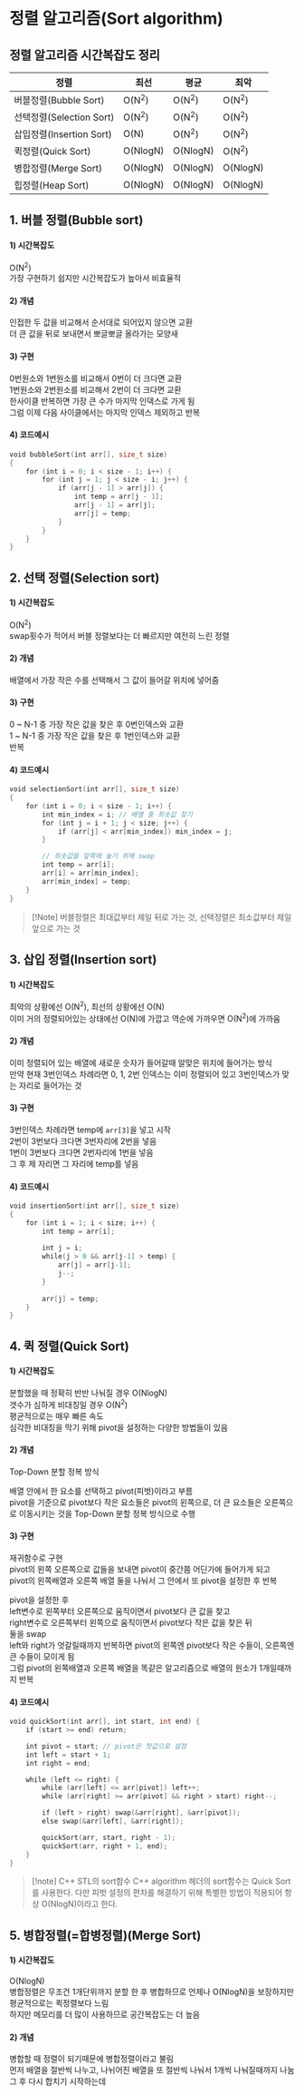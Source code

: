 # 정렬 알고리즘(Sort algorithm)
 
## 정렬 알고리즘 시간복잡도 정리
| 정렬                     | 최선     | 평균     | 최악     |
| ------------------------ | -------- | -------- | -------- |
| 버블정렬(Bubble Sort) | O(N<sup>2</sup>)   | O(N<sup>2</sup>)   | O(N<sup>2</sup>)   |
| 선택정렬(Selection Sort)    | O(N<sup>2</sup>)   | O(N<sup>2</sup>)   | O(N<sup>2</sup>)   |
| 삽입정렬(Insertion Sort) | O(N)     | O(N<sup>2</sup>)   | O(N<sup>2</sup>)   |
| 퀵정렬(Quick Sort)       | O(NlogN) | O(NlogN) | O(N<sup>2</sup>)   |
| 병합정렬(Merge Sort)     | O(NlogN) | O(NlogN) | O(NlogN) |
| 힙정렬(Heap Sort)        | O(NlogN) | O(NlogN) | O(NlogN) |


## 1. 버블 정렬(Bubble sort)

#### 1) 시간복잡도
O(N<sup>2</sup>)  
가장 구현하기 쉽지만 시간복잡도가 높아서 비효율적  

#### 2) 개념
인접한 두 값을 비교해서 순서대로 되어있지 않으면 교환  
더 큰 값을 뒤로 보내면서 뽀글뽀글 올라가는 모양새  

#### 3) 구현
0번원소와 1번원소를 비교해서 0번이 더 크다면 교환  
1번원소와 2번원소를 비교해서 2번이 더 크다면 교환  
한사이클 반복하면 가장 큰 수가 마지막 인덱스로 가게 됨  
그럼 이제 다음 사이클에서는 마지막 인덱스 제외하고 반복  

#### 4) 코드예시
```C++
void bubbleSort(int arr[], size_t size)
{
    for (int i = 0; i < size - 1; i++) {
        for (int j = 1; j < size - i; j++) {
            if (arr[j - 1] > arr[j]) {
                int temp = arr[j - 1];
                arr[j - 1] = arr[j];
                arr[j] = temp;
            }
        }
    }
}
```


## 2. 선택 정렬(Selection sort)

#### 1) 시간복잡도
O(N<sup>2</sup>)  
swap횟수가 적어서 버블 정렬보다는 더 빠르지만 여전히 느린 정렬

#### 2) 개념
배열에서 가장 작은 수를 선택해서 그 값이 들어갈 위치에 넣어줌

#### 3) 구현
0 ~ N-1 중 가장 작은 값을 찾은 후 0번인덱스와 교환  
1 ~ N-1 중 가장 작은 값을 찾은 후 1번인덱스와 교환  
반복  

#### 4) 코드예시
```C++
void selectionSort(int arr[], size_t size)
{
    for (int i = 0; i < size - 1; i++) {
        int min_index = i; // 배열 중 최솟값 찾기
        for (int j = i + 1; j < size; j++) {
            if (arr[j] < arr[min_index]) min_index = j;
        }

        // 최솟값을 앞쪽에 놓기 위해 swap
        int temp = arr[i];
        arr[i] = arr[min_index];
        arr[min_index] = temp;
    }
}
```

>[!Note] 버블정렬은 최대값부터 제일 뒤로 가는 것, 선택정렬은 최소값부터 제일 앞으로 가는 것


## 3. 삽입 정렬(Insertion sort)

#### 1) 시간복잡도
최악의 상황에선 O(N<sup>2</sup>), 최선의 상황에선 O(N)  
이미 거의 정렬되어있는 상태에선 O(N)에 가깝고 역순에 가까우면 O(N<sup>2</sup>)에 가까움

#### 2) 개념
이미 정렬되어 있는 배열에 새로운 숫자가 들어갈때 알맞은 위치에 들어가는 방식  
만약 현재 3번인덱스 차례라면 0, 1, 2번 인덱스는 이미 정렬되어 있고 3번인덱스가 맞는 자리로 들어가는 것  

#### 3) 구현
3번인덱스 차례라면 temp에 `arr[3]`을 넣고 시작  
2번이 3번보다 크다면 3번자리에 2번을 넣음  
1번이 3번보다 크다면 2번자리에 1번을 넣음  
그 후 제 자리면 그 자리에 temp를 넣음  

#### 4) 코드예시
```C++
void insertionSort(int arr[], size_t size)
{
    for (int i = 1; i < size; i++) {
        int temp = arr[i];
        
        int j = i;
        while(j > 0 && arr[j-1] > temp) {
            arr[j] = arr[j-1];
            j--;
        }
        
        arr[j] = temp;
    }
}
```


## 4. 퀵 정렬(Quick Sort)

#### 1) 시간복잡도
분할했을 때 정확히 반반 나눠질 경우 O(NlogN)  
갯수가 심하게 비대칭일 경우 O(N<sup>2</sup>)  
평균적으로는 매우 빠른 속도  
심각한 비대칭을 막기 위해 pivot을 설정하는 다양한 방법들이 있음  

#### 2) 개념
Top-Down 분할 정복 방식  

배열 안에서 한 요소를 선택하고 pivot(피벗)이라고 부름  
pivot을 기준으로 pivot보다 작은 요소들은 pivot의 왼쪽으로, 더 큰 요소들은 오른쪽으로 이동시키는 것을 Top-Down 분할 정복 방식으로 수행  

#### 3) 구현
재귀함수로 구현  
pivot의 왼쪽 오른쪽으로 값들을 보내면 pivot이 중간쯤 어딘가에 들어가게 되고  
pivot의 왼쪽배열과 오른쪽 배열 둘을 나눠서 그 안에서 또 pivot을 설정한 후 반복  

pivot을 설정한 후  
left변수로 왼쪽부터 오른쪽으로 움직이면서 pivot보다 큰 값을 찾고  
right변수로 오른쪽부터 왼쪽으로 움직이면서 pivot보다 작은 값을 찾은 뒤  
둘을 swap  
left와 right가 엇갈릴때까지 반복하면 pivot의 왼쪽엔 pivot보다 작은 수들이, 오른쪽엔 큰 수들이 모이게 됨  
그럼 pivot의 왼쪽배열과 오른쪽 배열을 똑같은 알고리즘으로 배열의 원소가 1개일때까지 반복  

#### 4) 코드예시
```C++
void quickSort(int arr[], int start, int end) {
    if (start >= end) return;

    int pivot = start; // pivot은 첫값으로 설정
    int left = start + 1;
    int right = end;

    while (left <= right) {
        while (arr[left] <= arr[pivot]) left++;
        while (arr[right] >= arr[pivot] && right > start) right--;

        if (left > right) swap(&arr[right], &arr[pivot]);
        else swap(&arr[left], &arr[right]);

        quickSort(arr, start, right - 1);
        quickSort(arr, right + 1, end);
    }
}
```

>[!note] C++ STL의 sort함수
>C++ algorithm 헤더의 sort함수는 Quick Sort를 사용한다.
>다만 피벗 설정의 편차를 해결하기 위해 특별한 방법이 적용되어 항상 O(NlogN)이라고 한다.


## 5. 병합정렬(=합병정렬)(Merge Sort)

#### 1) 시간복잡도
O(NlogN)  
병합정렬은 무조건 1개단위까지 분할 한 후 병합하므로 언제나 O(NlogN)을 보장하지만 평균적으로는 퀵정렬보다 느림  
하지만 메모리를 더 많이 사용하므로 공간복잡도는 더 높음

#### 2) 개념
병합할 때 정렬이 되기때문에 병합정렬이라고 불림  
먼저 배열을 절반씩 나누고, 나뉘어진 배열을 또 절반씩 나눠서 1개씩 나눠질때까지 나눔  
그 후 다시 합치기 시작하는데 
